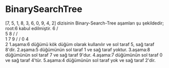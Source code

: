 # BinarySearchTree
[7, 5, 1, 8, 3, 6, 0, 9, 4, 2] dizisinin Binary-Search-Tree aşamları şu şekildedir;
root:6 kabul edilmiştir. 
        6
       / \
      5   8
     /   / \
    1   7   9
   /     /
  0     4
         \
          2
1.aşama:6 düğümü kök düğüm olarak kullanılır ve sol taraf 5, sağ taraf 8'dir. 
2.aşama:5 düğümünün sol taraf 1 ve sağ taraf yoktur. 
3.aşama:8 düğümünün sol taraf 7 ve sağ taraf 9'dur. 
4.aşama:7 düğümünün sol taraf 0 ve sağ taraf 4'tür. 
5.aşama:4 düğümünün sol taraf yok ve sağ taraf 2'dir.

